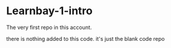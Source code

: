 # Learnbay-1-intro
The very first repo in this account.

there is nothing added to this code. it's just the blank code repo
